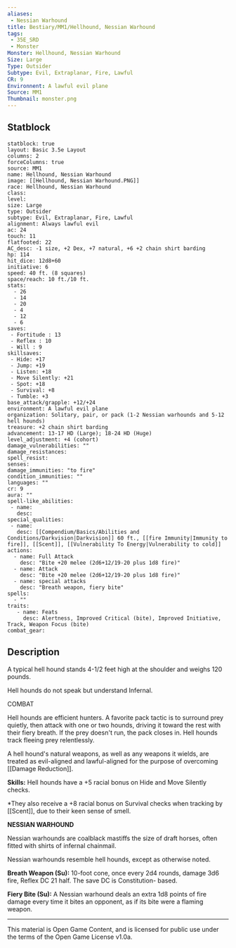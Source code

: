 ```yaml
---
aliases:
 - Nessian Warhound
title: Bestiary/MM1/Hellhound, Nessian Warhound
tags: 
 - 35E_SRD
 - Monster
Monster: Hellhound, Nessian Warhound
Size: Large
Type: Outsider
Subtype: Evil, Extraplanar, Fire, Lawful
CR: 9
Environnent: A lawful evil plane
Source: MM1
Thumbnail: monster.png
---
```


## Statblock

```statblock
statblock: true
layout: Basic 3.5e Layout
columns: 2
forceColumns: true
source: MM1 
name: Hellhound, Nessian Warhound
image: [[Hellhound, Nessian Warhound.PNG]]
race: Hellhound, Nessian Warhound
class: 
level: 
size: Large
type: Outsider
subtype: Evil, Extraplanar, Fire, Lawful
alignment: Always lawful evil
ac: 24
touch: 11
flatfooted: 22
AC_desc: -1 size, +2 Dex, +7 natural, +6 +2 chain shirt barding
hp: 114
hit_dice: 12d8+60
initiative: 6
speed: 40 ft. (8 squares)
space/reach: 10 ft./10 ft.
stats:
  - 26
  - 14
  - 20
  - 4
  - 12
  - 6
saves:
 - Fortitude : 13
 - Reflex : 10
 - Will : 9
skillsaves:
 - Hide: +17
 - Jump: +19
 - Listen: +18
 - Move Silently: +21
 - Spot: +18
 - Survival: +8
 - Tumble: +3
base_attack/grapple: +12/+24
environment: A lawful evil plane
organization: Solitary, pair, or pack (1-2 Nessian warhounds and 5-12 hell hounds)
treasure: +2 chain shirt barding
advancement: 13-17 HD (Large); 18-24 HD (Huge)
level_adjustment: +4 (cohort)
damage_vulnerabilities: ""
damage_resistances: 
spell_resist: 
senses: 
damage_immunities: "to fire"
condition_immunities: ""
languages: ""
cr: 9
aura: ""
spell-like_abilities:
 - name: 
   desc: 
special_qualities:
 - name:
   desc: [[Compendium/Basics/Abilities and Conditions/Darkvision|Darkvision]] 60 ft., [[fire Immunity|Immunity to fire]], [[Scent]], [[Vulnerability To Energy|Vulnerability to cold]] 
actions:
  - name: Full Attack
    desc: "Bite +20 melee (2d6+12/19-20 plus 1d8 fire)"
  - name: Attack
    desc: "Bite +20 melee (2d6+12/19-20 plus 1d8 fire)"
  - name: special attacks
    desc: "Breath weapon, fiery bite"
spells:
  - ""
traits:
   - name: Feats
     desc: Alertness, Improved Critical (bite), Improved Initiative, Track, Weapon Focus (bite)
combat_gear:  
```

## Description



A typical hell hound stands 4-1/2 feet high at the shoulder and weighs 120 pounds.

Hell hounds do not speak but understand Infernal.

COMBAT

Hell hounds are efficient hunters. A favorite pack tactic is to surround prey quietly, then attack with one or two hounds, driving it toward the rest with their fiery breath. If the prey doesn't run, the pack closes in. Hell hounds track fleeing prey relentlessly.

A hell hound's natural weapons, as well as any weapons it wields, are treated as evil-aligned and lawful-aligned for the purpose of overcoming [[Damage Reduction]].


**Skills:** Hell hounds have a +5 racial bonus on Hide and Move Silently checks.

*They also receive a +8 racial bonus on Survival checks when tracking by [[Scent]], due to their keen sense of smell.


**NESSIAN WARHOUND**


Nessian warhounds are coalblack mastiffs the size of draft horses, often fitted with shirts of infernal chainmail.

Nessian warhounds resemble hell hounds, except as otherwise noted.


**Breath Weapon (Su):** 10-foot cone, once every 2d4 rounds, damage 3d6 fire, Reflex DC 21 half. The save DC is Constitution- based.


**Fiery Bite (Su):** A Nessian warhound deals an extra 1d8 points of fire damage every time it bites an opponent, as if its bite were a flaming weapon.

---

This material is Open Game Content, and is licensed for public use under the terms of the Open Game License v1.0a.
